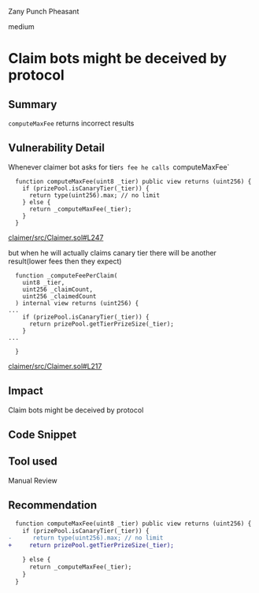 Zany Punch Pheasant

medium

# Claim bots might be deceived by protocol

## Summary
`computeMaxFee` returns incorrect results
## Vulnerability Detail
Whenever claimer bot asks for tier`s fee he calls `computeMaxFee`
```solidity
  function computeMaxFee(uint8 _tier) public view returns (uint256) {
    if (prizePool.isCanaryTier(_tier)) {
      return type(uint256).max; // no limit
    } else {
      return _computeMaxFee(_tier);
    }
  }
```
[claimer/src/Claimer.sol#L247](https://github.com/sherlock-audit/2024-05-pooltogether/blob/main/pt-v5-claimer/src/Claimer.sol#L247)

but when he will actually claims canary tier there will be another result(lower fees then they expect)
```solidity
  function _computeFeePerClaim(
    uint8 _tier,
    uint256 _claimCount,
    uint256 _claimedCount
  ) internal view returns (uint256) {
...
    if (prizePool.isCanaryTier(_tier)) {
      return prizePool.getTierPrizeSize(_tier);
    }
...

  }
```
[claimer/src/Claimer.sol#L217](https://github.com/sherlock-audit/2024-05-pooltogether/blob/main/pt-v5-claimer/src/Claimer.sol#L217)
## Impact
Claim bots might be deceived by protocol
## Code Snippet

## Tool used

Manual Review

## Recommendation
```diff
  function computeMaxFee(uint8 _tier) public view returns (uint256) {
    if (prizePool.isCanaryTier(_tier)) {
-      return type(uint256).max; // no limit
+     return prizePool.getTierPrizeSize(_tier);

    } else {
      return _computeMaxFee(_tier);
    }
  }
```
